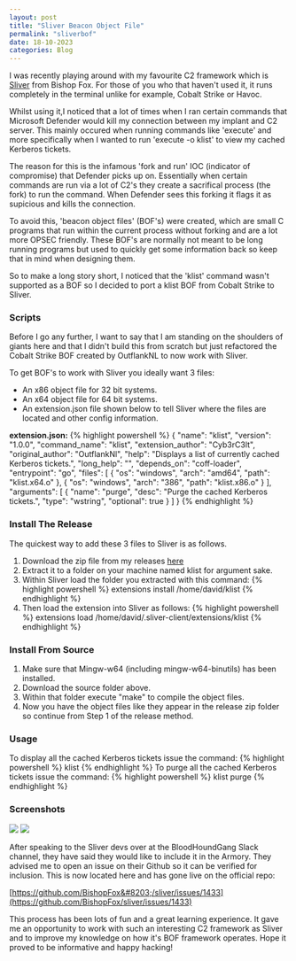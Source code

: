 ```yaml
---
layout: post
title: "Sliver Beacon Object File"
permalink: "sliverbof"
date: 18-10-2023
categories: Blog
---
```


I was recently playing around with my favourite C2 framework which is [Sliver](https://github.com/BishopFox/sliver) from Bishop Fox. For those of you who that haven't used it, it runs completely in the terminal unlike for example, Cobalt Strike or Havoc.

Whilst using it,I noticed that a lot of times when I ran certain commands that Microsoft Defender would kill my connection between my implant and C2 server. This mainly occured when running commands like 'execute' and more specifically when I wanted to run 'execute -o klist' to view my cached Kerberos tickets.

The reason for this is the infamous 'fork and run' IOC (indicator of compromise) that Defender picks up on. Essentially when certain commands are run via a lot of C2's they create a sacrifical process (the fork) to run the command. When Defender sees this forking it flags it as supicious and kills the connection.

To avoid this, 'beacon object files' (BOF's) were created, which are small C programs that run within the current process without forking and are a lot more OPSEC friendly. These BOF's are normally not meant to be long running programs but used to quickly get some information back so keep that in mind when designing them.

So to make a long story short, I noticed that the 'klist' command wasn't supported as a BOF so I decided to port a klist BOF from Cobalt Strike to Sliver.


### Scripts

Before I go any further, I want to say that I am standing on the shoulders of giants here and that I didn't build this from scratch but just refactored the Cobalt Strike BOF created by OutflankNL to now work with Sliver.

To get BOF's to work with Sliver you ideally want 3 files:

- An x86 object file for 32 bit systems.
- An x64 object file for 64 bit systems.
- An extension.json file shown below to tell Sliver where the files are located and other config information.

**extension.json:**
{% highlight powershell %}
{
    "name": "klist",
    "version": "1.0.0",
    "command_name": "klist",
    "extension_author": "Cyb3rC3lt",
    "original_author": "OutflankNl",
    "help": "Displays a list of currently cached Kerberos tickets.",
    "long_help": "",
    "depends_on": "coff-loader",
    "entrypoint": "go",
    "files": [
        {
            "os": "windows",
            "arch": "amd64",
            "path": "klist.x64.o"
        },
        {
            "os": "windows",
            "arch": "386",
            "path": "klist.x86.o"
        }
    ],
    "arguments": [
        {
            "name": "purge",
            "desc": "Purge the cached Kerberos tickets.",
            "type": "wstring",
            "optional": true
        }
    ]
}
{% endhighlight %}

### Install The Release

The quickest way to add these 3 files to Sliver is as follows.

1. Download the zip file from my releases [here](https://github.com/Cyb3rC3lt/SliveryArmory/releases/tag/v1.0.0)
2. Extract it to a folder on your machine named klist for argument sake.
3. Within Sliver load the folder you extracted with this command:
{% highlight powershell %}
extensions install /home/david/klist
{% endhighlight %}
4. Then load the extension into Sliver as follows:
{% highlight powershell %}
extensions load /home/david/.sliver-client/extensions/klist
{% endhighlight %}

### Install From Source

1. Make sure that Mingw-w64 (including mingw-w64-binutils) has been installed.
2. Download the source folder above.
3. Within that folder execute "make" to compile the object files.
4. Now you have the object files like they appear in the release zip folder so continue from Step 1 of the release method.

### Usage

To display all the cached Kerberos tickets issue the command:
{% highlight powershell %}
klist
{% endhighlight %}
To purge all the cached Kerberos tickets issue the command:
{% highlight powershell %}
klist purge
{% endhighlight %}
### Screenshots

<img src="https://user-images.githubusercontent.com/33097451/274965338-4ac8bf58-9134-4c1d-9d00-efe0bee11b75.png"/>

<img src="https://user-images.githubusercontent.com/33097451/274966113-146cafe6-f3c8-43c6-ad8c-2ad417bfd129.png"/>

After speaking to the Sliver devs over at the BloodHoundGang Slack channel, they have said they would like to include it in the Armory. They advised me to open an issue on their Github so it can be verified for inclusion. This is now located here and has gone live on the official repo:

[https://github.com/BishopFox&#8203;/sliver/issues/1433](https://github.com/BishopFox/sliver/issues/1433)

This process has been lots of fun and a great learning experience. It gave me an opportunity to work with such an interesting C2 framework as Sliver and to improve my knowledge on how it's BOF framework operates. Hope it proved to be informative and happy hacking!





